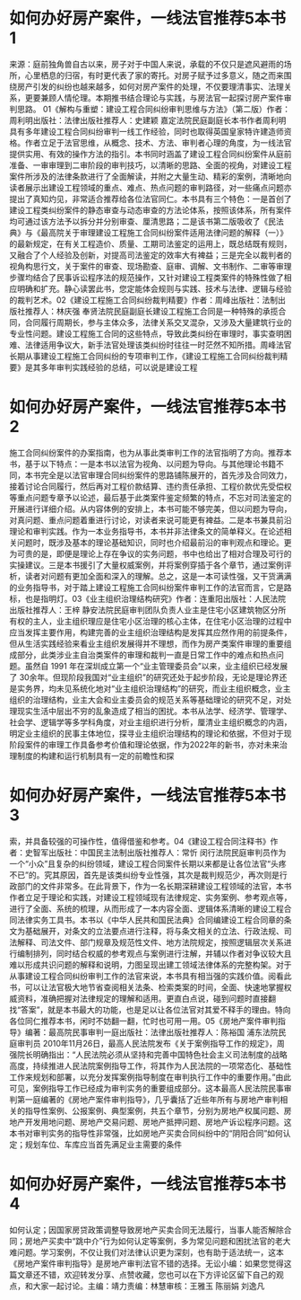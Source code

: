 # 如何办好房产案件，一线法官推荐5本书1

来源：庭前独角兽自古以来，房子对于中国人来说，承载的不仅只是遮风避雨的场所，心里栖息的归宿，有时更代表了家的寄托。对房子赋予过多意义，随之而来围绕房产引发的纠纷也越来越多，如何对房产案件的处理，不仅要理清事实、法理关系，更要兼顾人情伦理。本期推书结合理论与实践，与房法官一起探讨房产案件审判思路。  01《解构与重塑：建设工程合同纠纷审判思维与方法》（第二版）作者：周利明出版社：法律出版社推荐人：史建颖  嘉定法院民庭副庭长本书作者周利明具有多年建设工程合同纠纷审判一线工作经验，同时也取得英国皇家特许建造师资格。作者立足于法官思维，从概念、技术、方法、审判者心理的角度，为一线法官提供实用、有效的操作方法的指引。本书同时涵盖了建设工程合同纠纷案件从庭前准备、一审审理到二审阶段的审判技巧，以清晰的思路、全面的视角，对建设工程案件所涉及的法律条款进行了全面解读，并附之大量生动、精彩的案例，清晰地向读者展示出建设工程领域的重点、难点、热点问题的审判路径，对一些痛点问题亦提出了真知灼见，非常适合推荐给各位法官同仁。本书具有三个特色：一是首创了建设工程类纠纷案件的静态审查与动态审查的方法论体系，按照该体系，所有案件均可通过该方法予以拆分并分别审查、厘清思路；二是该书第二版吸收了《民法典》与《最高院关于审理建设工程施工合同纠纷案件适用法律问题的解释（一）》的最新规定，在有关工程造价、质量、工期司法鉴定的运用上，既总结既有规则，又融合了个人经验及创新，对提高司法鉴定的效率大有裨益；三是完全以裁判者的视角构思行文，关于案件的审查、现场勘查、庭审、调解、文书制作、二审等审理步骤均结合了民事诉讼程序法的规范操作，又针对建设工程类案件的特殊性做了相应明确和扩充。静心读罢此书，您定能体会规则与实践、技术与法律、逻辑与经验的裁判艺术。02《建设工程施工合同纠纷裁判精要》作者：周峰出版社：法制出版社推荐人：林庆强  奉贤法院民庭副庭长建设工程施工合同是一种特殊的承揽合同，合同履行周期长，参与主体众多，法律关系交叉混杂，又涉及大量建筑行业的专业性问题。建设工程施工合同的这些特点，导致此类纠纷在审理时，事实查明困难、法律适用争议大，新手法官处理该类纠纷时往往一时茫然不知所措。周峰法官长期从事建设工程施工合同纠纷的专项审判工作，《建设工程施工合同纠纷裁判精要》是其多年审判实践经验的总结，可以说是建设工程

# 如何办好房产案件，一线法官推荐5本书2

施工合同纠纷案件的办案指南，也为从事此类审判工作的法官指明了方向。推荐本书，基于以下特点：一是本书以法官为视角、以问题为导向。与其他理论书籍不同，本书完全是以法官审理合同纠纷案件的思路铺陈展开的，首先涉及合同效力，接着讨论合同履行，然后再对工程价款结算、违约责任承担、工程价款优先受偿权等重点问题专章予以论述，最后基于此类案件鉴定频繁的特点，不忘对司法鉴定的开展进行详细介绍。从内容体例的安排上，本书可能不够完美，但以问题为导向，对真问题、重点问题着重进行讨论，对读者来说可能更有裨益。二是本书兼具前沿理论和审判实践。作为一本业务指导书，本书并非法律条文的简单释义。在论述相关问题时，既涉及基本的理论基础知识，同时也介绍最前沿的审判观点和理论。更为可贵的是，即便是理论上存在争议的实务问题，书中也给出了相对合理及可行的实操建议。三是本书援引了大量权威案例，并将案例穿插于各个章节，通过案例评析，读者对问题有更加全面和深入的理解。总之，这是一本可读性强，又干货满满的业务指导书，对于踏上建设工程施工合同纠纷案件审判工作的法官而言，它是路标，也是指明灯。03《业主组织治理结构研究》作者：连重阳出版社：人民法院出版社推荐人：王梓  静安法院民庭审判团队负责人业主是住宅小区建筑物区分所有权的主人，业主组织理应是住宅小区治理的核心主体，在住宅小区治理的过程中应当发挥主要作用，构建完善的业主组织治理结构是发挥其应然作用的前提条件，但从生活实践经验来看业主组织发展得并不理想，而作为房产类案件审理的重要组成部分，此类涉业主自治类案件的审理和裁判一直是日常工作中的难点和热点问题。虽然自 1991 年在深圳成立第一个“业主管理委员会”以来，业主组织已经发展了 30余年。但现阶段我国对“业主组织”的研究还处于起步阶段，无论是理论界还是实务界，均未见系统化地对“业主组织治理结构”的研究，而业主组织概念，业主组织的治理结构，业主大会和业主委员会的规范关系等基础理论的研究不足，对处理现实生活中层出不穷的乱象造成了相当的困扰。本书从法学、经济学、管理学、社会学、逻辑学等多学科角度，对业主组织进行分析，厘清业主组织概念的内涵，明定业主组织的民事主体地位，探寻业主组织治理结构的理论和依据，不但对于现阶段案件的审理工作具备参考价值和理论依据，作为2022年的新书，亦对未来治理制度的构建和运行机制具有一定的前瞻性和探

# 如何办好房产案件，一线法官推荐5本书3

索，并具备较强的可操作性，值得借鉴和参考。04《建设工程合同注释书》作者：史智军出版社：中国民主法制出版社推荐人：常忻 闵行法院民庭审判员作为一个“小众”且复杂的纠纷领域，建设工程合同案件长期以来都是让各位法官“头疼不已”的。究其原因，首先是该类纠纷专业性强，其次是裁判规范少，再次则是行政部门的文件非常多。在此背景下，作为一名长期深耕建设工程领域的法官，本书作者立足于理论和实践，对建设工程领域现有法律规定、实务案例、参考观点等，进行了全面、系统的梳理，从而形成了一本内容全面、逻辑体系清晰的建设工程合同法律实务工具书。本书以《中华人民共和国民法典》合同编建设工程合同章的条文为基础展开，对条文的立法要点进行注释，将与条文相关的立法、行政法规、司法解释、司法文件、部门规章及规范性文件、地方法院规定，按照逻辑层次关系进行编制排列，同时结合权威的参考观点与案例进行注解，并辅以作者对争议较大且难以形成共识问题的解释和说明，力图呈现出建工领域法律体系的完整构架。对于从事建设工程合同纠纷审判工作的法官来说，本书具有相当强的实践价值。阅看此书，可以让法官极大地节省查阅相关法条、检索类案的时间，全面、快速地掌握权威资料，准确把握对法律规定的理解和适用。更直白点说，碰到问题时直接翻找“答案”，就是本书最大的功能，也是足以让各位法官对其爱不释手的理由。特向各位同仁推荐本书，闲时不妨翻一翻，忙时也可用一用。05《房地产案件审判指导》编著：最高院民事审判一庭出版社：法律出版社推荐人：陈裕国  浦东法院民庭审判员 2010年11月26日，最高人民法院发布《关于案例指导工作的规定》，周强院长明确指出：“人民法院必须从坚持和完善中国特色社会主义司法制度的战略高度，持续推进人民法院案例指导工作，将其作为人民法院的一项常态化、基础性工作来规划和部署，以充分发挥案例指导制度在审判执行工作中的重要作用。”由此可见，案例指导工作已经成为审判实务的重要组成部分。这本最高人民法院民事审判第一庭编著的《房地产案件审判指导》，几乎囊括了近些年所有与房地产审判相关的指导性案例、公报案例、典型案例，共五个章节，分别为房地产权属问题、房地产开发用地问题、房地产交易问题、房地产抵押问题、房地产诉讼程序问题。这本书对审判实务的指导性非常强，比如房地产买卖合同纠纷中的“阴阳合同”如何认定；规划车位、车库应当首先满足业主需要的条件

# 如何办好房产案件，一线法官推荐5本书4

如何认定；因国家房贷政策调整导致房地产买卖合同无法履行，当事人能否解除合同；房地产买卖中“跳中介”行为如何认定等案例，多为常见问题和困扰法官的老大难问题。学习案例，不仅让我们对法律认识更为深刻，也有助于适法统一，这本《房地产案件审判指导》是房地产审判法官不错的选择。无讼小编：如果您觉得这篇文章还不错，欢迎转发分享、点赞收藏，您也可以在下方评论区留下自己的观点，和大家一起讨论。主编：靖力责编：林慧审核：王雅玉 陈丽娟 刘逸凡

